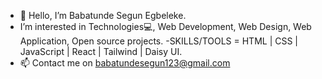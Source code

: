 - 👋 Hello, I’m Babatunde Segun Egbeleke.
- I’m interested in Technologies💻, Web Development, Web Design, Web Application, Open source projects.
-SKILLS/TOOLS  = HTML | CSS | JavaScript | React | Tailwind | Daisy UI.
- 📫 Contact me on babatundesegun123@gmail.com

<!---
Vinxify/Vinxify is a ✨ special ✨ repository because its `README.md` (this file) appears on your GitHub profile.
You can click the Preview link to take a look at your changes.
--->
